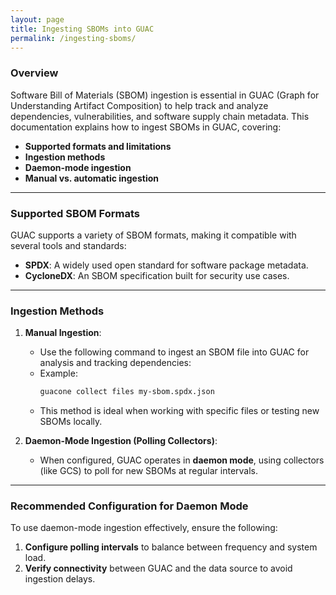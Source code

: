 ```yaml
---
layout: page
title: Ingesting SBOMs into GUAC
permalink: /ingesting-sboms/
---
```


### Overview

Software Bill of Materials (SBOM) ingestion is essential in GUAC (Graph for
Understanding Artifact Composition) to help track and analyze dependencies,
vulnerabilities, and software supply chain metadata. This documentation explains
how to ingest SBOMs in GUAC, covering:

- **Supported formats and limitations**
- **Ingestion methods**
- **Daemon-mode ingestion**
- **Manual vs. automatic ingestion**

---

### Supported SBOM Formats

GUAC supports a variety of SBOM formats, making it compatible with several tools
and standards:

- **SPDX**: A widely used open standard for software package metadata.
- **CycloneDX**: An SBOM specification built for security use cases.

---

### Ingestion Methods

1. **Manual Ingestion**:

   - Use the following command to ingest an SBOM file into GUAC for analysis and
     tracking dependencies:
   - Example:
     ```bash
     guacone collect files my-sbom.spdx.json
     ```
   - This method is ideal when working with specific files or testing new SBOMs
     locally.

2. **Daemon-Mode Ingestion (Polling Collectors)**:
   - When configured, GUAC operates in **daemon mode**, using collectors (like
     GCS) to poll for new SBOMs at regular intervals.

---

### Recommended Configuration for Daemon Mode

To use daemon-mode ingestion effectively, ensure the following:

1. **Configure polling intervals** to balance between frequency and system load.
2. **Verify connectivity** between GUAC and the data source to avoid ingestion
   delays.

```

```
